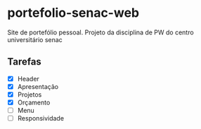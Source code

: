 # portefolio-senac-web
Site de portefólio pessoal. Projeto da disciplina de PW do centro universitário senac 

## Tarefas 

- [x] Header
- [x] Apresentação
- [x] Projetos
- [x] Orçamento
- [ ] Menu
- [ ] Responsividade 

